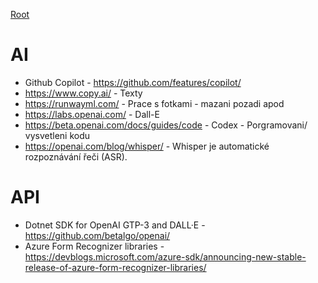 [Root](../README.md)
 
# AI
- Github Copilot - https://github.com/features/copilot/
- https://www.copy.ai/ - Texty
- https://runwayml.com/ - Prace s fotkami - mazani pozadi apod
- https://labs.openai.com/ - Dall-E
- https://beta.openai.com/docs/guides/code - Codex - Porgramovani/ vysvetleni kodu
- https://openai.com/blog/whisper/ - Whisper je automatické rozpoznávání řeči (ASR). 


# API
- Dotnet SDK for OpenAI GTP-3 and DALL·E - https://github.com/betalgo/openai/
- Azure Form Recognizer libraries - https://devblogs.microsoft.com/azure-sdk/announcing-new-stable-release-of-azure-form-recognizer-libraries/
